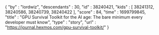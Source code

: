 {
  "by" : "lordwiz",
  "descendants" : 30,
  "id" : 38240421,
  "kids" : [ 38241312, 38240586, 38240739, 38240422 ],
  "score" : 84,
  "time" : 1699799845,
  "title" : "GPU Survival Toolkit for the AI age: The bare minimum every developer must know",
  "type" : "story",
  "url" : "https://journal.hexmos.com/gpu-survival-toolkit/"
}
